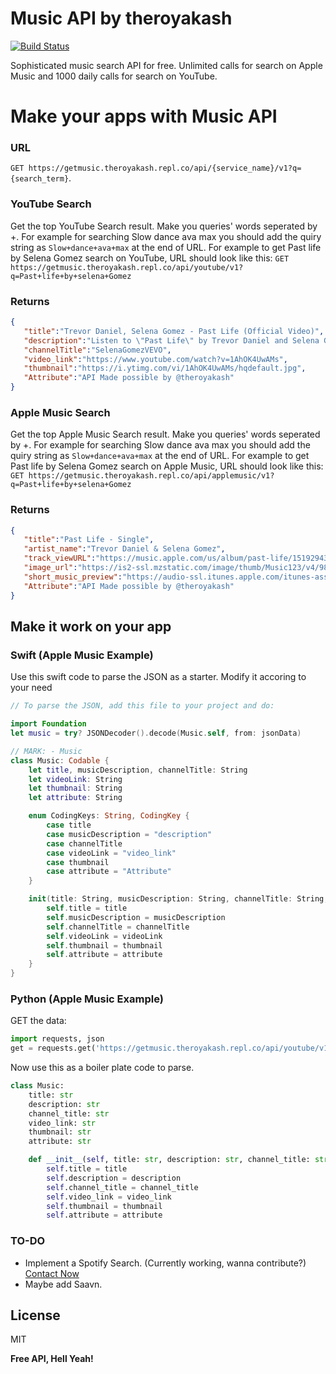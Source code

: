 # Music API by theroyakash

[![Build Status](https://travis-ci.org/joemccann/dillinger.svg?branch=master)](https://travis-ci.org/joemccann/dillinger)

Sophisticated music search API for free. Unlimited calls for search on Apple Music and 1000 daily calls for search on YouTube.

# Make your apps with Music API
### URL
`GET https://getmusic.theroyakash.repl.co/api/{service_name}/v1?q={search_term}`.
### YouTube Search
Get the top YouTube Search result. Make you queries' words seperated by +. For example for searching Slow dance ava max you should add the quiry string as `Slow+dance+ava+max` at the end of URL. 
For example to get Past life by Selena Gomez search on YouTube, URL should look like this:
`GET https://getmusic.theroyakash.repl.co/api/youtube/v1?q=Past+life+by+selena+Gomez`
### Returns
```JSON
{
   "title":"Trevor Daniel, Selena Gomez - Past Life (Official Video)",
   "description":"Listen to \"Past Life\" by Trevor Daniel and Selena Gomez: https://smarturl.it/PastLifeOutNow Directed by Vania Heymann and Gal Muggia Produced by Iconoclast ...",
   "channelTitle":"SelenaGomezVEVO",
   "video_link":"https://www.youtube.com/watch?v=1AhOK4UwAMs",
   "thumbnail":"https://i.ytimg.com/vi/1AhOK4UwAMs/hqdefault.jpg",
   "Attribute":"API Made possible by @theroyakash"
}
```
### Apple Music Search
Get the top Apple Music Search result. Make you queries' words seperated by +. For example for searching Slow dance ava max you should add the quiry string as `Slow+dance+ava+max` at the end of URL. 
For example to get Past life by Selena Gomez search on Apple Music, URL should look like this:
`GET https://getmusic.theroyakash.repl.co/api/applemusic/v1?q=Past+life+by+selena+Gomez`
### Returns
```JSON
{
   "title":"Past Life - Single",
   "artist_name":"Trevor Daniel & Selena Gomez",
   "track_viewURL":"https://music.apple.com/us/album/past-life/1519294336?i=1519294351&uo=4",
   "image_url":"https://is2-ssl.mzstatic.com/image/thumb/Music123/v4/98/a1/48/98a14854-7844-4734-962d-f800e108c7a2/source/100x100bb.jpg",
   "short_music_preview":"https://audio-ssl.itunes.apple.com/itunes-assets/AudioPreview113/v4/73/94/3b/73943bcf-912f-8511-d34e-1c8afde3be40/mzaf_13241148759024177055.plus.aac.p.m4a",
   "Attribute":"API Made possible by @theroyakash"
}
```
## Make it work on your app
### Swift (Apple Music Example)
Use this swift code to parse the JSON as a starter. Modify it accoring to your need
```swift
// To parse the JSON, add this file to your project and do:

import Foundation
let music = try? JSONDecoder().decode(Music.self, from: jsonData)

// MARK: - Music
class Music: Codable {
    let title, musicDescription, channelTitle: String
    let videoLink: String
    let thumbnail: String
    let attribute: String

    enum CodingKeys: String, CodingKey {
        case title
        case musicDescription = "description"
        case channelTitle
        case videoLink = "video_link"
        case thumbnail
        case attribute = "Attribute"
    }

    init(title: String, musicDescription: String, channelTitle: String, videoLink: String, thumbnail: String, attribute: String) {
        self.title = title
        self.musicDescription = musicDescription
        self.channelTitle = channelTitle
        self.videoLink = videoLink
        self.thumbnail = thumbnail
        self.attribute = attribute
    }
}
```
### Python (Apple Music Example)
GET the data:
```python
import requests, json
get = requests.get('https://getmusic.theroyakash.repl.co/api/youtube/v1?q=Past+life+by+selena+Gomez').json()
```
Now use this as a boiler plate code to parse.
```python
class Music:
    title: str
    description: str
    channel_title: str
    video_link: str
    thumbnail: str
    attribute: str

    def __init__(self, title: str, description: str, channel_title: str, video_link: str, thumbnail: str, attribute: str) -> None:
        self.title = title
        self.description = description
        self.channel_title = channel_title
        self.video_link = video_link
        self.thumbnail = thumbnail
        self.attribute = attribute
```
### 


### TO-DO
- Implement a Spotify Search. (Currently working, wanna contribute?) [Contact Now](https://www.iamroyakash.com/contact)
- Maybe add Saavn.

License
----
MIT

**Free API, Hell Yeah!**
